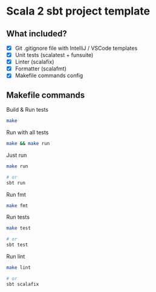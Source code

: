 # Scala 2 sbt project template

## What included?

- [x] Git .gitignore file with IntelliJ / VSCode templates
- [x] Unit tests (scalatest + funsuite) 
- [x] Linter (scalafix)
- [x] Formatter (scalafmt)
- [x] Makefile commands config

## Makefile commands

Build & Run tests

```bash
make 
```

Run with all tests

```bash
make && make run
```

Just run

```bash
make run

# or
sbt run 
```

Run fmt

```bash
make fmt
```

Run tests

```bash
make test

# or
sbt test 
```

Run lint

```bash 
make lint

# or
sbt scalafix 
```
